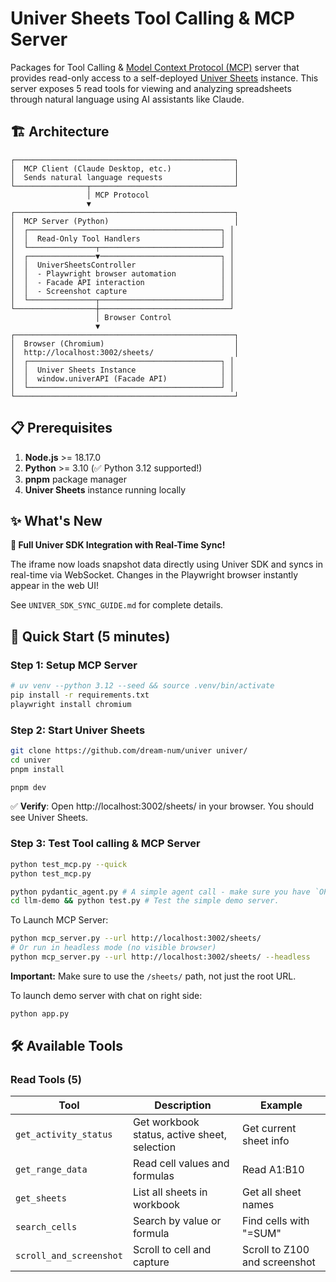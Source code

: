 # Univer Sheets Tool Calling & MCP Server

Packages for Tool Calling & [Model Context Protocol (MCP)](https://modelcontextprotocol.io) server that provides read-only access to a self-deployed [Univer Sheets](https://github.com/dream-num/univer) instance. This server exposes 5 read tools for viewing and analyzing spreadsheets through natural language using AI assistants like Claude.

## 🏗️ Architecture

```
┌─────────────────────────────────────────────────┐
│  MCP Client (Claude Desktop, etc.)              │
│  Sends natural language requests                │
└────────────────┬────────────────────────────────┘
                 │ MCP Protocol
                 ▼
┌─────────────────────────────────────────────────┐
│  MCP Server (Python)                            │
│  ┌───────────────────────────────────────────┐ │
│  │  Read-Only Tool Handlers                  │ │
│  └───────────────┬───────────────────────────┘ │
│  ┌───────────────▼───────────────────────────┐ │
│  │  UniverSheetsController                   │ │
│  │  - Playwright browser automation          │ │
│  │  - Facade API interaction                 │ │
│  │  - Screenshot capture                     │ │
│  └───────────────┬───────────────────────────┘ │
└──────────────────┼─────────────────────────────┘
                   │ Browser Control
                   ▼
┌─────────────────────────────────────────────────┐
│  Browser (Chromium)                             │
│  http://localhost:3002/sheets/                  │
│  ┌───────────────────────────────────────────┐ │
│  │  Univer Sheets Instance                   │ │
│  │  window.univerAPI (Facade API)            │ │
│  └───────────────────────────────────────────┘ │
└─────────────────────────────────────────────────┘
```

## 📋 Prerequisites

1. **Node.js** >= 18.17.0
2. **Python** >= 3.10 (✅ Python 3.12 supported!)
3. **pnpm** package manager
4. **Univer Sheets** instance running locally

## ✨ What's New

**🎉 Full Univer SDK Integration with Real-Time Sync!**

The iframe now loads snapshot data directly using Univer SDK and syncs in real-time via WebSocket. Changes in the Playwright browser instantly appear in the web UI!

See `UNIVER_SDK_SYNC_GUIDE.md` for complete details.

## 🚀 Quick Start (5 minutes)

### Step 1: Setup MCP Server

```bash
# uv venv --python 3.12 --seed && source .venv/bin/activate
pip install -r requirements.txt
playwright install chromium
```

### Step 2: Start Univer Sheets

```bash
git clone https://github.com/dream-num/univer univer/
cd univer
pnpm install

pnpm dev
```

✅ **Verify**: Open http://localhost:3002/sheets/ in your browser. You should see Univer Sheets.

### Step 3: Test Tool calling & MCP Server

```bash
python test_mcp.py --quick
python test_mcp.py

python pydantic_agent.py # A simple agent call - make sure you have `OPEN_ROUTER_KEYS` set.
cd llm-demo && python test.py # Test the simple demo server.
```

To Launch MCP Server:

```bash
python mcp_server.py --url http://localhost:3002/sheets/
# Or run in headless mode (no visible browser)
python mcp_server.py --url http://localhost:3002/sheets/ --headless
```

**Important:** Make sure to use the `/sheets/` path, not just the root URL.

To launch demo server with chat on right side:
```bash
python app.py
```

## 🛠️ Available Tools

### Read Tools (5)

| Tool | Description | Example |
|------|-------------|---------|
| `get_activity_status` | Get workbook status, active sheet, selection | Get current sheet info |
| `get_range_data` | Read cell values and formulas | Read A1:B10 |
| `get_sheets` | List all sheets in workbook | Get all sheet names |
| `search_cells` | Search by value or formula | Find cells with "=SUM" |
| `scroll_and_screenshot` | Scroll to cell and capture | Scroll to Z100 and screenshot |
